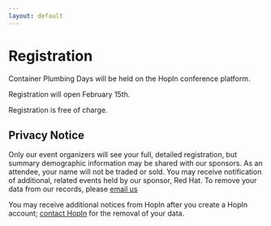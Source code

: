 ```yaml
---
layout: default
---
```


# Registration

Container Plumbing Days will be held on the HopIn conference platform.

Registration will open February 15th.

Registration is free of charge.

## Privacy Notice

Only our event organizers will see your full, detailed registration, but summary
demographic information may be shared with our sponsors. As an
attendee, your name will not be traded or sold.  You may receive notification
of additional, related events held by our sponsor, Red Hat. To remove your data
from our records, please [email us](mailto:jberkus@redhat.com)

You may receive additional notices from HopIn after you create a HopIn account;
[contact HopIn](https://hopin.com/privacy) for the removal of your data.
